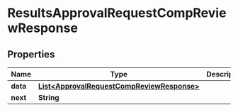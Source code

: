 

# ResultsApprovalRequestCompReviewResponse


## Properties

| Name | Type | Description | Notes |
|------------ | ------------- | ------------- | -------------|
|**data** | [**List&lt;ApprovalRequestCompReviewResponse&gt;**](ApprovalRequestCompReviewResponse.md) |  |  |
|**next** | **String** |  |  [optional] |



